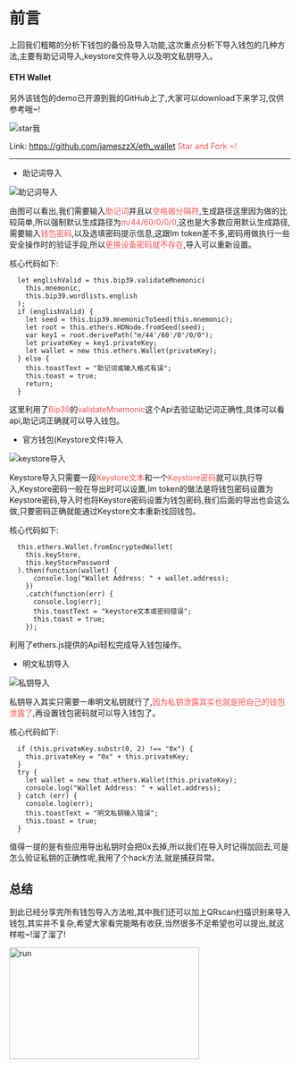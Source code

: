 前言
===
上回我们粗略的分析下钱包的备份及导入功能,这次重点分析下导入钱包的几种方法,主要有助记词导入,keystore文件导入以及明文私钥导入。

#### ETH Wallet
另外该钱包的demo已开源到我的GitHub上了,大家可以download下来学习,仅供参考哦~!

![star我](http://p8i3gdhi6.bkt.clouddn.com/ethwallet_star.png)

Link: <https://github.com/jameszzX/eth_wallet> <span style="color:#FF5151;">Star and Fork ~!</span>

---
* 助记词导入

![助记词导入](http://p8i3gdhi6.bkt.clouddn.com/ethwallet_mnemonic.png)

由图可以看出,我们需要输入<span style="color:#FF5151;">助记词</span>并且以<span style="color:#FF5151;">空格做分隔符</span>,生成路径这里因为做的比较简单,所以强制默认生成路径为<span style="color:#FF5151;">m/44/60/0/0/0</span>,这也是大多数应用默认生成路径,需要输入<span style="color:#FF5151;">钱包密码</span>,以及选填密码提示信息,这跟Im token差不多,密码用做执行一些安全操作时的验证手段,所以<span style="color:#FF5151;">更换设备密码就不存在</span>,导入可以重新设置。

核心代码如下:

```
  let englishValid = this.bip39.validateMnemonic(
    this.mnemonic,
    this.bip39.wordlists.english
  );
  if (englishValid) {
    let seed = this.bip39.mnemonicToSeed(this.mnemonic);
    let root = this.ethers.HDNode.fromSeed(seed);
    var key1 = root.derivePath("m/44'/60'/0'/0/0");
    let privateKey = key1.privateKey;
    let wallet = new this.ethers.Wallet(privateKey);
  } else {
    this.toastText = "助记词或输入格式有误";
    this.toast = true;
    return;
  }
```

这里利用了<span style="color:#FF5151;">Bip39</span>的<span style="color:#FF5151;">validateMnemonic</span>这个Api去验证助记词正确性,具体可以看api,助记词正确就可以导入钱包。

* 官方钱包(Keystore文件)导入

![keystore导入](http://p8i3gdhi6.bkt.clouddn.com/ethwallet_keystore.png)

Keystore导入只需要一段<span style="color:#FF5151;">Keystore文本</span>和一个<span style="color:#FF5151;">Keystore密码</span>就可以执行导入,Keystore密码一般在导出时可以设置,Im token的做法是将钱包密码设置为Keystore密码,导入时也将Keystore密码设置为钱包密码,我们后面的导出也会这么做,只要密码正确就能通过Keystore文本重新找回钱包。

核心代码如下:

```
  this.ethers.Wallet.fromEncryptedWallet(
    this.keyStore,
    this.keyStorePassword
  ).then(function(wallet) {
      console.log("Wallet Address: " + wallet.address);
    })
    .catch(function(err) {
      console.log(err);
      this.toastText = "keystore文本或密码错误";
      this.toast = true;
    });
```

利用了ethers.js提供的Api轻松完成导入钱包操作。

* 明文私钥导入

![私钥导入](http://p8i3gdhi6.bkt.clouddn.com/ethwallet_privatekey.png)

私钥导入其实只需要一串明文私钥就行了,<span style="color:#FF5151;">因为私钥泄露其实也就是把自己的钱包泄露了</span>,再设置钱包密码就可以导入钱包了。

核心代码如下:

```
  if (this.privateKey.substr(0, 2) !== "0x") {
    this.privateKey = "0x" + this.privateKey;
  }
  try {
    let wallet = new that.ethers.Wallet(this.privateKey);
    console.log("Wallet Address: " + wallet.address);
  } catch (err) {
    console.log(err);
    this.toastText = "明文私钥输入错误";
    this.toast = true;
  }
```

值得一提的是有些应用导出私钥时会把0x去掉,所以我们在导入时记得加回去,可是怎么验证私钥的正确性呢,我用了个hack方法,就是捕获异常。

总结
---
到此已经分享完所有钱包导入方法啦,其中我们还可以加上QRscan扫描识别来导入钱包,其实并不复杂,希望大家看完能略有收获,当然很多不足希望也可以提出,就这样啦~!溜了溜了!

<img src="https://timgsa.baidu.com/timg?image&quality=80&size=b9999_10000&sec=1536150274215&di=753c3bfbbb672ee2d3739a1c4c71d1bd&imgtype=0&src=http%3A%2F%2Fn.sinaimg.cn%2Fsinacn%2Fw539h421%2F20180129%2F35b0-fyqzcxh8902987.gif" width = "340" height = "200" alt="run"/>